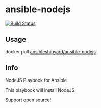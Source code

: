 ansible-nodejs
==============

[![Build Status](https://travis-ci.org/AnsibleShipyard/ansible-nodejs.svg?branch=master)](https://travis-ci.org/AnsibleShipyard/ansible-nodejs)


## Usage

docker pull [ansibleshipyard/ansible-nodejs](https://registry.hub.docker.com/u/ansibleshipyard/ansible-nodejs/)


## Info

NodeJS Playbook for Ansible

This playbook will install NodeJS.

Support open source!
